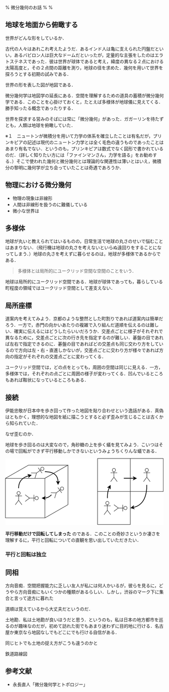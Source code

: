 % 微分幾何のお話
%
%

## 地球を地面から俯瞰する

世界がどんな形をしているか．

古代の人々はあれこれ考えたようだ．あるインド人は亀に支えられた円盤だといい，あるバビロン人は巨大なドームだといったが，定量的な主張をしたのはエラトステネスであった．彼は世界が球体であると考え，緯度の異なる２点における太陽高度と，その２点間の距離を測り，地球の径を求めた．幾何を用いて世界を探ろうとする初期の試みである．

世界の形を表した図が地図である．

微分幾何学は地図学の延長にある．空間を理解するための道具の蓄積が微分幾何学である．このことを心掛けておくと，たとえば多様体が地球儀に見えてくる．勝手知ったる概念であったりする．

世界を探求する営みのそばには常に「微分幾何」があった．ガガーリンを待たずとも，人類は地球を俯瞰していた．

※１　ニュートンが微積分を用いて力学の体系を確立したことは有名だが，プリンキピアの記述は現代のニュートン力学とは全く毛色の違うものであったことはあまり有名でない．というのも，プリンキピアは数式でなく図形で書かれているのだ．（詳しく知りたい方には「ファインマンさん，力学を語る」をお勧めする．）そこで使われた幾何と微分幾何とは理論的な関連性は薄いとはいえ，微積分の黎明に幾何学が立ち会っていたことは奇遇であろうか．

## 物理における微分幾何

- 物理の現象は非線形
- 人間は非線形を扱うのに難儀している
- 微小な世界は

## 多様体

地球が丸いと教えられてはいるものの，日常生活で地球の丸さのせいで悩むことはあまりない．（飛行機は地球の丸さを考えないといらぬ遠回りをすることになってしまう．）地球の丸さを考えずに暮らせるのは，地球が多様体であるからである．

> 多様体とは局所的にユークリッド空間な空間のことをいう．

地球は局所的にユークリッド空間である．地球が球体であっても，暮らしている町程度の領域ではユークリッド空間として差支えない．

## 局所座標

道案内を考えてみよう．京都のような整然とした町割りであれば道案内は簡単だろう．一方で，赤門の向かいあたりの複雑で入り組んだ道順を伝えるのは難しい．確実に伝えるにはどうしたらいいだろうか．交差点ごとに様子がそれぞれで異なるために，交差点ごとに次の行き先を指定するのが難しい．碁盤の目であれば左右で指定できるのに．碁盤の目であればどの交差点も同じ交わり方をしているので方向は左・右・直進しかないが，交差点ごとに交わり方が様々であれば方向の指定がそれぞれの交差点ごとに変わってくる．

ユークリッド空間では，どの点をとっても，周囲の空間は同じに見える．一方，多様体では，それぞれの点ごとに周囲の様子が変わってくる．凹んでいるところもあれば鞍状になっているところもある．

## 接続

伊能忠敬が日本中を歩き回って作った地図を貼り合わせという逸話がある．真偽はともかく，理想的な地図を紙に描こうとすると必ず歪みが生じることは古くから知られていた．

なぜ歪むのか．

地球を歩き回るのは大変なので，角砂糖の上を歩く蟻を見てみよう．こいつはその場で回転ができず平行移動しかできないというみょうちくりんな蟻である．

![](./img/ant.dio.svg)

**平行移動だけで回転してしまった** のである．このことの奇妙さというか凄さを理解するに，平行と回転についての直観を思い出していただきたい．

### 平行と回転は独立

## 同相

方向音痴．空間把握能力に乏しい友人が私には何人かいるが，彼らを見るに，どうやら方向音痴にもいくつかの種類があるらしい．しかし，渋谷のマーク下に集合と言って途方に暮れた

道順は覚えているから大丈夫だというのだ．

土地勘．私は土地勘が良いほうだと思う．というのも，私は日本の地方都市を巡るのが趣味なのだが，初めて訪れた街でもあまり迷わずに目的地に行ける．名古屋か東京なら地図なしでもどこにでも行ける自信がある．

同じヒトでも土地の捉え方がこうも違うのかと

鉄道路線図

## 参考文献

- 永長直人「微分幾何学とトポロジー」
